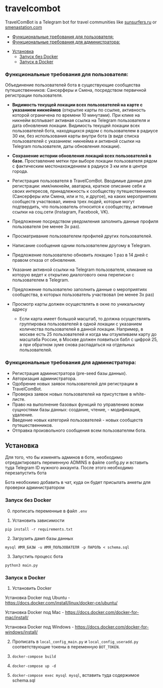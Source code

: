 # travelcombot
TravelComBot is a Telegram bot for travel communities like [sunsurfers.ru](sunsurfers.ru) or [smenastation.com](smenastation.com)

<!-- toc -->

  * [Функциональные требования для пользователя:](#%D1%84%D1%83%D0%BD%D0%BA%D1%86%D0%B8%D0%BE%D0%BD%D0%B0%D0%BB%D1%8C%D0%BD%D1%8B%D0%B5-%D1%82%D1%80%D0%B5%D0%B1%D0%BE%D0%B2%D0%B0%D0%BD%D0%B8%D1%8F-%D0%B4%D0%BB%D1%8F-%D0%BF%D0%BE%D0%BB%D1%8C%D0%B7%D0%BE%D0%B2%D0%B0%D1%82%D0%B5%D0%BB%D1%8F)
  * [Функциональные требования для администратора:](#%D1%84%D1%83%D0%BD%D0%BA%D1%86%D0%B8%D0%BE%D0%BD%D0%B0%D0%BB%D1%8C%D0%BD%D1%8B%D0%B5-%D1%82%D1%80%D0%B5%D0%B1%D0%BE%D0%B2%D0%B0%D0%BD%D0%B8%D1%8F-%D0%B4%D0%BB%D1%8F-%D0%B0%D0%B4%D0%BC%D0%B8%D0%BD%D0%B8%D1%81%D1%82%D1%80%D0%B0%D1%82%D0%BE%D1%80%D0%B0)
- [Установка](#%D1%83%D1%81%D1%82%D0%B0%D0%BD%D0%BE%D0%B2%D0%BA%D0%B0)
  * [Запуск без Docker](#%D0%B7%D0%B0%D0%BF%D1%83%D1%81%D0%BA-%D0%B1%D0%B5%D0%B7-docker)
  * [Запуск в Docker](#%D0%B7%D0%B0%D0%BF%D1%83%D1%81%D0%BA-%D0%B2-docker)

<!-- tocstop -->

### Функциональные требования для пользователя:

Объединение пользователей бота в существующие сообщества путешественников: Сансерферы и Смена, посредством первичной регистрации пользователя.

- **Видимость текущей локации всех пользователей на карте с указанием никнеймов** (открытие карты по ссылке, активность которой ограничена по времени 10 минутами). При клике на никнейм всплывает активная ссылка на Telegram пользователя и дата обновления локации.
Видимость текущей локации всех пользователей бота, находящихся рядом с пользователем в радиусе 30 км, без использования карты внутри бота (в виде списка пользователей с указанием: никнейма и активной ссылки на Telegram пользователя, даты обновления локации).

- **Сохранение истории обновления локаций всех пользователей в базе.**
Проставление метки при выборе локации пользователя рядом с фактическим местонахождением в радиусе 3 км или в центре города.
- Регистрация пользователя в TravelСomBot. Вводимые данные для регистрации:
имя/никнейм,
аватарка,
краткое описание себя и своих интересов,
принадлежность к сообществу путешественников (Сансерферы или Смена, или и то, и другое), на каких мероприятиях сообществ участвовал,
имена трех людей, которые могут подтвердить, что пользователь относится к сообществу,
активные ссылки на соц.сети (Instagram, Facebook, VK).

- Предложение посредством уведомления заполнить данные профиля пользователя (не менее 3х раз).
- Просматривание пользователем профилей других пользователей.
- Написание сообщения одним пользователем другому в Telegram.
- Предложение пользователю обновить локацию 1 раз в 14 дней с правом отказа от обновления.
- Указание активной ссылки на Telegram пользователя, кликание на которую ведет к открытию диалогового окна переписки с пользователем в Telegram.
- Предложение пользователю заполнить данные о мероприятиях сообщества, в которых пользователь участвовал (не менее 3х раз)
- Просмотр карты должен осуществлять в окне по уникальному адресу
    - Если карта имеет большой масштаб, то должна осуществлять группировка пользователей в одной локации с указанием количества пользователей в данной локации. Например, в москве есть 25 пользователей и когда мы отзумливаем карту до масштаба России, в Москве должен появиться бабл с цифрой 25, а при обратном зуме снова распадаться на отдельных пользователей.

### Функциональные требования для администратора:
- Регистрация администратора (pre-seed базы данных).
- Авторизация администратора.
- Одобрение новых заявок пользователей для регистрации в TravelComBot.
- Проверка заявок новых пользователей на присутствие в white-листе.
- Право на выполнение базовых функций по управлению всеми сущностями базы данных: создание, чтение, - модификация, удаление.
- Введение новых категорий пользователей - новых сообществ путешественников.
- Отправка произвольного сообщения всем пользователям бота.


## Установка
Для того, что бы изменять админов в боте, необходимо отредактировать переменную ADMINS в файле config.py и вставить туда Telegram ID нужного аккаунта. После этого необходимо перезапустить бота

Бота необохимо добавить в чат, куда он будет присылать анкеты для проверки администратором

### Запуск без Docker

0. прописать переменные в файл `.env`

1. Установить зависимости

`pip install -r requirements.txt`

2. Загрузить дамп базы данных

`mysql ИМЯ_БАЗЫ -u ИМЯ_ПОЛЬЗОВАТЕЛЯ -p ПАРОЛЬ < schema.sql`

3. Запустить процесс бота

`python3 main.py`

### Запуск в Docker

1. Установить Docker

Установка Docker под Ubuntu - https://docs.docker.com/install/linux/docker-ce/ubuntu/

Установка Docker под Mac - https://docs.docker.com/docker-for-mac/install/

Установка Docker под Windows - https://docs.docker.com/docker-for-windows/install/

2. Прописать в `local_config_main.py` и `local_config_useradd.py` соответствующие токены в переменную `BOT_TOKEN`.

3. `docker-compose build`

4. `docker-compose up -d`

5. `docker-compose exec mysql mysql`, вставить туда содержимое schema.sql
